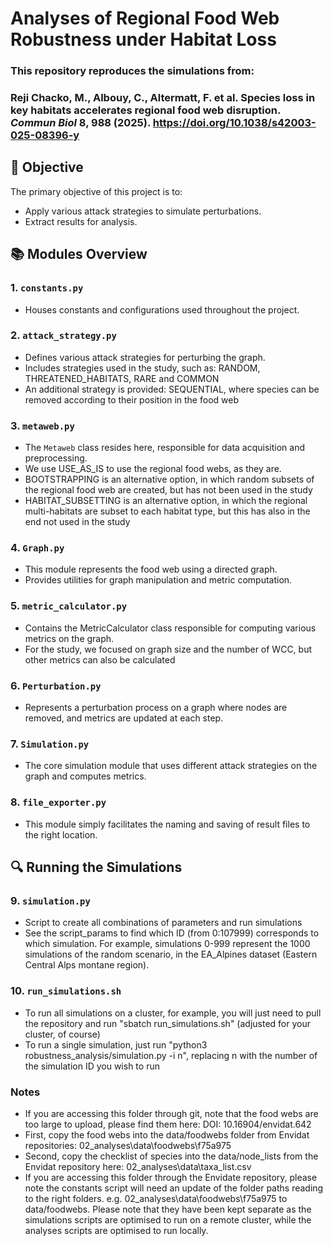 # Analyses of Regional Food Web Robustness under Habitat Loss

### This repository reproduces the simulations from:
### Reji Chacko, M., Albouy, C., Altermatt, F. et al. Species loss in key habitats accelerates regional food web disruption. <i>Commun Biol</i> 8, 988 (2025). https://doi.org/10.1038/s42003-025-08396-y


## 🌟 **Objective**

The primary objective of this project is to:
- Apply various attack strategies to simulate perturbations.
- Extract results for analysis.

## 📚 **Modules Overview**

### 1. `constants.py`
- Houses constants and configurations used throughout the project.

### 2. `attack_strategy.py`
- Defines various attack strategies for perturbing the graph.
- Includes strategies used in the study, such as: RANDOM, THREATENED_HABITATS, RARE and COMMON
- An additional strategy is provided: SEQUENTIAL, where species can be removed according to their position in the food web

### 3. `metaweb.py`
- The `Metaweb` class resides here, responsible for data acquisition and preprocessing.
- We use USE_AS_IS to use the regional food webs, as they are.
- BOOTSTRAPPING is an alternative option, in which random subsets of the regional food web are created, but has not been used in the study
- HABITAT_SUBSETTING is an alternative option, in which the regional multi-habitats are subset to each habitat type, but this has also in the end not used in the study

### 4. `Graph.py`
- This module represents the food web using a directed graph.
- Provides utilities for graph manipulation and metric computation.

### 5. `metric_calculator.py`
- Contains the MetricCalculator class responsible for computing various metrics on the graph.
- For the study, we focused on graph size and the number of WCC, but other metrics can also be calculated

### 6. `Perturbation.py`
- Represents a perturbation process on a graph where nodes are removed, and metrics are updated at each step.

### 7. `Simulation.py`
- The core simulation module that uses different attack strategies on the graph and computes metrics.

### 8. `file_exporter.py`
- This module simply facilitates the naming and saving of result files to the right location.

## 🔍 **Running the Simulations**

### 9. `simulation.py`
- Script to create all combinations of parameters and run simulations
- See the script_params to find which ID (from 0:107999) corresponds to which simulation. For example, simulations 0-999 represent the 1000 simulations of the random scenario, in the EA_Alpines dataset (Eastern Central Alps montane region).

### 10. `run_simulations.sh`
- To run all simulations on a cluster, for example, you will just need to pull the repository and run "sbatch run_simulations.sh" (adjusted for your cluster, of course)
- To run a single simulation, just run "python3 robustness_analysis/simulation.py -i n", replacing n with the number of the simulation ID you wish to run

### Notes

- If you are accessing this folder through git, note that the food webs are too large to upload, please find them here: DOI: 10.16904/envidat.642
- First, copy the food webs into the data/foodwebs folder from Envidat repositories: 02_analyses\data\foodwebs\f75a975
- Second, copy the checklist of species into the data/node_lists from the Envidat repository here: 02_analyses\data\taxa_list.csv
- If you are accessing this folder through the Envidate repository, please note the constants script will need an update of the folder paths reading to the right folders. e.g. 02_analyses\data\foodwebs\f75a975 to data/foodwebs. Please note that they have been kept separate as the simulations scripts are optimised to run on a remote cluster, while the analyses scripts are optimised to run locally.
